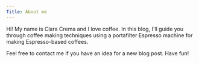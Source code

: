 ```yaml
---
Title: About me
---
```


Hi! My name is Clara Crema and I love coffee. In this blog, I'll guide
you through coffee making techniques using a portafilter Espresso machine
for making Espresso-based coffees.

Feel free to contact me if you have an idea for a new blog post. Have fun!